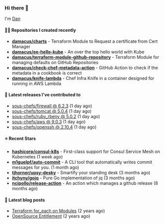

### Hi there 👋

I'm [Dan](https://medium.com/@dan.m.webb)

#### 👨‍💻 Repositories I created recently
- **[damacus/charts](https://github.com/damacus/charts)** - Terraform Module to Request a certificate from Cert Manager
- **[damacus/ee-hello-kube](https://github.com/damacus/ee-hello-kube)** - An over the top hello world with Kube
- **[damacus/terraform-module-github-repository](https://github.com/damacus/terraform-module-github-repository)** - Terraform Module for managing defaults on GitHub Repositories
- **[damacus/check-chef-metadata-action](https://github.com/damacus/check-chef-metadata-action)** - GitHub Action to check if the metadata in a cookbook is correct
- **[damacus/knife-lambda](https://github.com/damacus/knife-lambda)** - Chef Infra Knife in a container designed for running in AWS Lambda

#### 🚀 Latest releases I've contributed to


- [sous-chefs/firewall @ 6.2.3](https://github.com/sous-chefs/firewall/releases/tag/6.2.3) (1 day ago)
- [sous-chefs/tomcat @ 5.0.4](https://github.com/sous-chefs/tomcat/releases/tag/5.0.4) (1 day ago)
- [sous-chefs/ruby_rbenv @ 5.0.2](https://github.com/sous-chefs/ruby_rbenv/releases/tag/5.0.2) (1 day ago)
- [sous-chefs/aws @ 9.0.3](https://github.com/sous-chefs/aws/releases/tag/9.0.3) (1 day ago)
- [sous-chefs/openssh @ 2.10.4](https://github.com/sous-chefs/openssh/releases/tag/2.10.4) (1 day ago)

#### ⭐ Recent Stars


- **[hashicorp/consul-k8s](https://github.com/hashicorp/consul-k8s)** - First-class support for Consul Service Mesh on Kubernetes (1 week ago)
- **[m1guelpf/auto-commit](https://github.com/m1guelpf/auto-commit)** - A CLI tool that automatically writes commit messages for you. (1 month ago)
- **[tjhorner/upsy-desky](https://github.com/tjhorner/upsy-desky)** - Smartify your standing desk (3 months ago)
- **[itchyny/gojq](https://github.com/itchyny/gojq)** - Pure Go implementation of jq (3 months ago)
- **[ncipollo/release-action](https://github.com/ncipollo/release-action)** - An action which manages a github release (8 months ago)

#### 📄 Latest blog posts
- [Terraform for_each on Modules](https://medium.com/@dan.m.webb/terraform-for-each-on-modules-bcf17c97e9ff?source=rss-bbba9c670f6e------2) (2 years ago)
- [OpenSource Entitlement](https://medium.com/@dan.m.webb/opensource-entitlement-f4584a035063?source=rss-bbba9c670f6e------2) (2 years ago)
